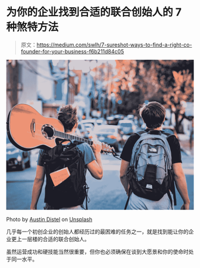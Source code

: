 # 为你的企业找到合适的联合创始人的 7 种煞特方法

> 原文：<https://medium.com/swlh/7-sureshot-ways-to-find-a-right-co-founder-for-your-business-f6b211d84c05>

![](img/c2cbb1d784a8d5599c4866340cf50fb6.png)

Photo by [Austin Distel](https://unsplash.com/@austindistel?utm_source=medium&utm_medium=referral) on [Unsplash](https://unsplash.com?utm_source=medium&utm_medium=referral)

几乎每一个初创企业的创始人都经历过的最困难的任务之一，就是找到能让你的企业更上一层楼的合适的联合创始人。

虽然运营成功和硬技能当然很重要，但你也必须确保在谈到大愿景和你的使命时处于同一水平。